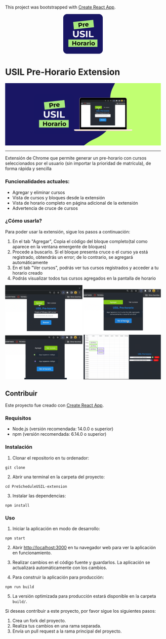 This project was bootstrapped with [Create React App](https://github.com/facebook/create-react-app).

<p align="center">
  <img src="./public/icon-usilpre-128.png" alt="USIL Pre-Horario Extension">
</p>

# USIL Pre-Horario Extension
<p align="center">
  <img src="./public/usilext_fondo.png" alt="USIL Pre-Horario Extension">
</p>

---
Extensión de Chrome que permite generar un pre-horario con cursos seleccionados por el usuario (sin importar la prioridad de matrícula), de forma rápida y sencilla

  ### Funcionalidades actuales:
  - Agregar y eliminar cursos
  - Vista de cursos y bloques desde la extensión
  - Vista de horario completo en página adicional de la extensión
  - Advertencia de cruce de cursos

  ### ¿Cómo usarla?

  Para poder usar la extensión, sigue los pasos a continuación:
  1. En el tab "Agregar", Copia el código del bloque completo(tal como aparece en la ventana emergente de bloques)
  2. Procede a buscarlo. Si el bloque presenta cruce o el curso ya está registrado, obtendrás un error; de lo contrario, se agregará automáticamente
  3. En el tab "Ver cursos", podrás ver tus cursos registrados y acceder a tu horario creado
  4. Podrás visualizar todos tus cursos agregados en la pantalla de horario
  <p align="center">
    <img src="./public/usilext_captura1.png" width="250" alt="Paso 1">
    <img src="./public/usilext_captura2.png" width="250" alt="Paso 2">
    <img src="./public/usilext_captura3.png" width="250" alt="Paso 3">
    <img src="./public/usilext_captura4.png" width="250" alt="Paso 4">
  </p>

## Contribuir
Este proyecto fue creado con [Create React App](https://github.com/facebook/create-react-app).

  ### Requisitos

  - Node.js (versión recomendada: 14.0.0 o superior)
  - npm (versión recomendada: 6.14.0 o superior)

  ### Instalación

  1. Clonar el repositorio en tu ordenador:
  ```
  git clone 
  ```
  2. Abrir una terminal en la carpeta del proyecto:
  ```
  cd PreScheduleUSIL-extension 
  ```
  3. Instalar las dependencias:
  ```
  npm install 
  ```
  ### Uso

  1. Iniciar la aplicación en modo de desarrollo:
  ```
  npm start 
  ```
  2. Abrir [http://localhost:3000](http://localhost:3000) en tu navegador web para ver la aplicación en funcionamiento.

  3. Realizar cambios en el código fuente y guardarlos. La aplicación se actualizará automáticamente con los cambios.

  4. Para construir la aplicación para producción:
  ```
  npm run build 
  ```
  5. La versión optimizada para producción estará disponible en la carpeta `build/`.

  Si deseas contribuir a este proyecto, por favor sigue los siguientes pasos:

  1. Crea un fork del proyecto.
  2. Realiza tus cambios en una rama separada.
  3. Envía un pull request a la rama principal del proyecto.
